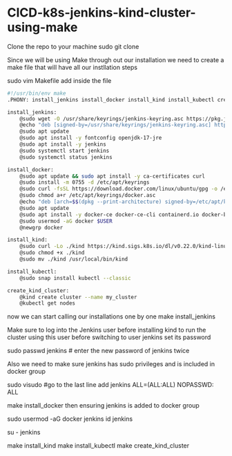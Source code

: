 # CICD-k8s-jenkins-kind-cluster-using-make

Clone the repo to your machine
sudo git clone <project repo URL>

Since we will be using Make through out our installation we need to create a make file that will have all our instllation steps 

sudo vim Makefile
add inside the file 

```bash
#!/usr/bin/env make
.PHONY: install_jenkins install_docker install_kind install_kubectl create_kind_cluster

install_jenkins:
	@sudo wget -O /usr/share/keyrings/jenkins-keyring.asc https://pkg.jenkins.io/debian-stable/jenkins.io-2023.key
	@echo "deb [signed-by=/usr/share/keyrings/jenkins-keyring.asc] https://pkg.jenkins.io/debian-stable binary/" | sudo tee /etc/apt/sources.list.d/jenkins.list > /dev/null
	@sudo apt update
	@sudo apt install -y fontconfig openjdk-17-jre
	@sudo apt install -y jenkins
	@sudo systemctl start jenkins
	@sudo systemctl status jenkins

install_docker:
	@sudo apt update && sudo apt install -y ca-certificates curl
	@sudo install -m 0755 -d /etc/apt/keyrings
	@sudo curl -fsSL https://download.docker.com/linux/ubuntu/gpg -o /etc/apt/keyrings/docker.asc
	@sudo chmod a+r /etc/apt/keyrings/docker.asc
	@echo "deb [arch=$$(dpkg --print-architecture) signed-by=/etc/apt/keyrings/docker.asc] https://download.docker.com/linux/ubuntu $$(. /etc/os-release && echo $${VERSION_CODENAME}) stable" | sudo tee /etc/apt/sources.list.d/docker.list > /dev/null
	@sudo apt update
	@sudo apt install -y docker-ce docker-ce-cli containerd.io docker-buildx-plugin docker-compose-plugin
	@sudo usermod -aG docker $USER
	@newgrp docker

install_kind:
	@sudo curl -Lo ./kind https://kind.sigs.k8s.io/dl/v0.22.0/kind-linux-amd64 # for mac os based replace amd64 with arm64
	@sudo chmod +x ./kind
	@sudo mv ./kind /usr/local/bin/kind

install_kubectl:
	@sudo snap install kubectl --classic

create_kind_cluster:
	@kind create cluster --name my_cluster
	@kubectl get nodes

```
now we can start calling our installations one by one 
make install_jenkins

Make sure to log into the Jenkins user before installing kind to run the cluster using this user before switching to user jenkins set its password

sudo passwd jenkins # enter the new password of jenkins twice

Also we need to make sure jenkins has sudo privileges and is included in docker group

sudo visudo #go to the last line add
jenkins ALL=(ALL:ALL) NOPASSWD: ALL

make install_docker
then ensuring jenkins is added to docker group

sudo usermod -aG docker jenkins
id jenkins

su - jenkins

make install_kind
make install_kubectl
make create_kind_cluster

